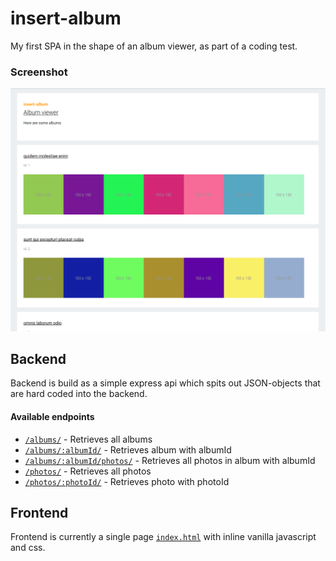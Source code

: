 # insert-album
My first SPA in the shape of an album viewer, as part of a coding test.

### Screenshot
<p align="center"><img src="/res/screenshot.png"></p>

## Backend

Backend is build as a simple express api which spits out JSON-objects that are hard coded into the backend.

#### Available endpoints
* [`/albums/`](//insert-album.appspot.com/albums/) - Retrieves all albums
* [`/albums/:albumId/`](//insert-album.appspot.com/albums/1/) - Retrieves album with albumId
* [`/albums/:albumId/photos/`](//insert-album.appspot.com/albums/1/photos) - Retrieves all photos in album with albumId
* [`/photos/`](//insert-album.appspot.com/photos/) - Retrieves all photos
* [`/photos/:photoId/`](//insert-album.appspot.com/photos/1/) - Retrieves photo with photoId

## Frontend

Frontend is currently a single page [`index.html`](/frontend/public/index.html) with inline vanilla javascript and css.
